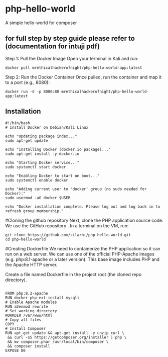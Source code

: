 # php-hello-world
A simple hello-world for composer
## for full step by step guide please refer to (documentation for intuji pdf)

Step 1: Pull the Docker Image
Open your terminal in Kali and run:
```
docker pull mrethicalhackerofnight/php-hello-world-app:latest
```
Step 2: Run the Docker Container
Once pulled, run the container and map it to a port (e.g., 8080):
```
docker run -d -p 8080:80 mrethicalhackerofnight/php-hello-world-app:latest
```

Installation
------------
```
#!/bin/bash
# Install Docker on Debian/Kali Linux

echo "Updating package index..."
sudo apt-get update

echo "Installing Docker (docker.io package)..."
sudo apt-get install -y docker.io

echo "Starting Docker service..."
sudo systemctl start docker

echo "Enabling Docker to start on boot..."
sudo systemctl enable docker

echo "Adding current user to 'docker' group (no sudo needed for Docker):"
sudo usermod -aG docker $USER

echo "Docker installation complete. Please log out and log back in to refresh group membership."
```

#Cloning the github repository 
Next, clone the PHP application source code. We use the GitHub repository . In a terminal on the VM, run:
```
git clone https://github.com/silarhi/php-hello-world.git
cd php-hello-world
```

#Creating Dockerfile
We need to containerize the PHP application so it can run on a web server. We can use one of the official PHP-Apache images (e.g. php:8.1-apache or a later version). This base image includes PHP and the Apache HTTP server.

Create a file named Dockerfile in the project root (the cloned repo directory).

```

FROM php:8.2-apache
RUN docker-php-ext-install mysqli
# Enable Apache modules
RUN a2enmod rewrite
# Set working directory
WORKDIR /var/www/html
# Copy all files
COPY . .
# Install Composer
RUN apt-get update && apt-get install -y unzip curl \
 && curl -sS https://getcomposer.org/installer | php \
 && mv composer.phar /usr/local/bin/composer \
 && composer install
EXPOSE 80

```
